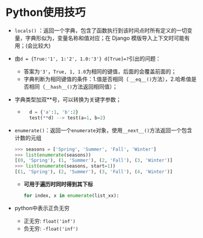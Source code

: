 # Python使用技巧

- `locals()` ：返回一个字典，包含了函数执行到该时间点时所有定义的一切变量，字典形似为，变量名称和值对应；在 Django 模版导入上下文时可能有用；(会比较大)

- 由`d = {True:'1', 1:'2', 1.0:'3'} d[True]=?`引出的问题：

  - 答案为`'3'`，`True, 1, 1.0`为相同的键值，后面的会覆盖前面的；
  - 字典判断为相同键值的条件：1.值是否相同（ `__eq__()`方法），2.哈希值是否相同（`__hash__()`方法返回相同值）；

- 字典类型加双\*\*号，可以转换为关键字参数；

  - ```python
      d = {'a':1, 'b':2}
      test(**d) --> test(a=1, b=2)
    ```

- `enumerate()`：返回一个`enumerate`对象，使用`__next__()`方法返回一个包含计数的元组

  ```python
  >>> seasons = ['Spring', 'Summer', 'Fall', 'Winter']
  >>> list(enumerate(seasons))
  [(0, 'Spring'), (1, 'Summer'), (2, 'Fall'), (3, 'Winter')]
  >>> list(enumerate(seasons, start=1))
  [(1, 'Spring'), (2, 'Summer'), (3, 'Fall'), (4, 'Winter')]
  ```

  - **可用于遍历时同时得到其下标**

    ```python
    for index, x in enumerate(list_xx):
    ```

- python中表示正负无穷
    - 正无穷: `float('inf')`
    - 负无穷: `-float('inf')`

